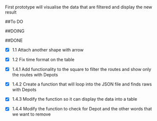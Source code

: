 First prototype will visualise the data that are filtered and display the new result

##To DO


##DOING


##DONE
- [X] 1.1 Attach another shape with arrow
- [X] 1.2 Fix time format on the table
- [X] 1.4.1 Add functionality to the square to filter the routes and show only the routes with Depots
- [X] 1.4.2 Create a function that will loop into the JSON file and finds raws with Depots
- [X] 1.4.3 Modify the function so it can display the data into a table
- [X] 1.4.4 Modify the function to check for Depot and the other words that we want to remove

